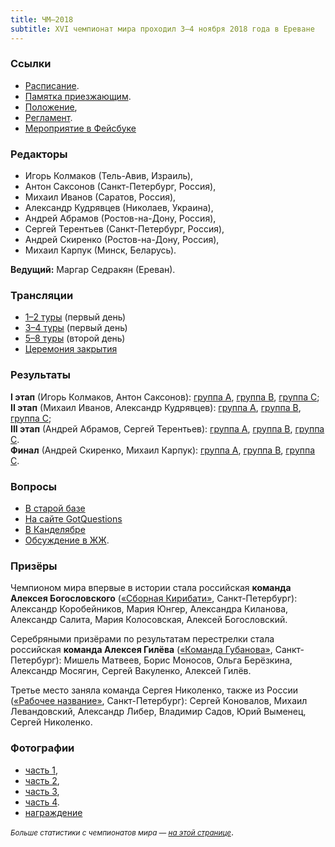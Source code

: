 ```yaml
---
title: ЧМ–2018
subtitle: XVI чемпионат мира проходил 3–4 ноября 2018 года в Ереване 
---
```


### Ссылки

- [Расписание](https://igra1.livejournal.com/2750969.html).
- [Памятка приезжающим](https://igra1.livejournal.com/2774224.html).
- [Положение](https://docs.google.com/document/d/18lKwc0bY-rGTzryv38WHfXHOQGWvNmO80GFh5WuCoZk/edit), 
- [Регламент](https://docs.google.com/document/d/1UrzGady3N4zMen-DZKtgq_WGargbbhLZnNfVQde9Wwg/edit).
- [Мероприятие в Фейсбуке](https://www.facebook.com/events/163980804188997/?active_tab=about)

### Редакторы
- Игорь Колмаков (Тель-Авив, Израиль), 
- Антон Саксонов (Санкт-Петербург, Россия), 
- Михаил Иванов (Саратов, Россия), 
- Александр Кудрявцев (Николаев, Украина), 
- Андрей Абрамов (Ростов-на-Дону, Россия), 
- Сергей Терентьев (Санкт-Петербург, Россия), 
- Андрей Скиренко (Ростов-на-Дону, Россия), 
- Михаил Карпук (Минск, Беларусь).

**Ведущий:** Маргар Седракян (Ереван).

### Трансляции

- [1–2 туры](https://www.youtube.com/watch?v=lBpGoy1MyH8) (первый день)
- [3–4 туры](https://www.youtube.com/watch?v=KnVRya4OxTY) (первый день)
- [5–8 туры](https://www.youtube.com/watch?v=AURzxqm_wCc) (второй день)
- [Церемония закрытия](https://youtu.be/k-nxwOsYCe4?t=1147)

### Результаты

**I этап** (Игорь Колмаков, Антон Саксонов): [группа А](https://rating.chgk.info/tournament/5244), [группа В](https://rating.chgk.info/tournament/5245), [группа С](https://rating.chgk.info/tournament/5246);
<br>
**II этап** (Михаил Иванов, Александр Кудрявцев): [группа А](https://rating.chgk.info/tournament/5252), [группа В](https://rating.chgk.info/tournament/5253), [группа С](https://rating.chgk.info/tournament/5254);
<br>
**III этап** (Андрей Абрамов, Сергей Терентьев): [группа А](https://rating.chgk.info/tournament/5255), [группа В](https://rating.chgk.info/tournament/5256), [группа С](https://rating.chgk.info/tournament/5257).
<br>
**Финал** (Андрей Скиренко, Михаил Карпук): [группа A](https://rating.chgk.info/tournament/5259), [группа B](https://rating.chgk.info/tournament/5260), [группа C](https://rating.chgk.info/tournament/5261).
<br>

### Вопросы

- [В старой базе](https://db.chgk.info/tour/wc18)
- [На сайте GotQuestions](https://gotquestions.online/pack/587)
- [В Канделябре](http://kand.info/tour/ChM_18)
- [Обсуждение в ЖЖ](https://ru-chgk.livejournal.com/2782771.html).

### Призёры

Чемпионом мира впервые в истории стала российская **команда Алексея Богословского** ([«Сборная Кирибати»](https://rating.chgk.info/teams/168), Санкт-Петербург): Александр Коробейников, Мария Юнгер, Александра Киланова, Александр Салита, Мария Колосовская, Алексей Богословский.

Серебряными призёрами по результатам перестрелки стала российская **команда Алексея Гилёва** ([«Команда Губанова»](https://rating.chgk.info/teams/188), Санкт-Петербург): Мишель Матвеев, Борис Моносов, Ольга Берёзкина, Александр Мосягин, Сергей Вакуленко, Алексей Гилёв.

Третье место заняла команда Сергея Николенко, также из России ([«Рабочее название»](https://rating.chgk.info/teams/45556), Санкт-Петербург): Сергей Коновалов, Михаил Левандовский, Александр Либер, Владимир Садов, Юрий Выменец, Сергей Николенко.

### Фотографии
- [часть 1](https://www.facebook.com/events/163980804188997/?post_id=312822362638173), 
- [часть 2](https://www.facebook.com/tigran.kocharyan/posts/10217918850948298), 
- [часть 3](https://www.facebook.com/events/163980804188997/permalink/312846162635793/?ref=1&action_history=null), 
- [часть 4](https://www.facebook.com/events/163980804188997/?post_id=312849195968823&view=permalink).
- [награждение](https://www.facebook.com/events/163980804188997?post_id=313670599220016&view=permalink)

<small>*Больше статистики с чемпионатов мира — [на этой странице](world/stats.md)*</small>.
